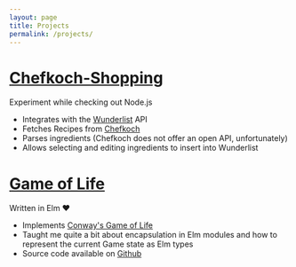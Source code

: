 ```yaml
---
layout: page
title: Projects
permalink: /projects/
---
```


# [Chefkoch-Shopping](https://chefkoch-shopping.herokuapp.com)
Experiment while checking out Node.js

- Integrates with the [Wunderlist](https://www.wunderlist.com) API
- Fetches Recipes from [Chefkoch](https://www.chefkoch.de)
- Parses ingredients (Chefkoch does not offer an open API, unfortunately)
- Allows selecting and editing ingredients to insert into Wunderlist

# [Game of Life](https://elm-game-of-life.herokuapp.com/)

Written in Elm ❤️

- Implements [Conway's Game of Life](https://en.wikipedia.org/wiki/Conway%27s_Game_of_Life)
- Taught me quite a bit about encapsulation in Elm modules and how to represent the current Game state as Elm types
- Source code available on [Github](https://github.com/jfornoff/elm-game-of-life)
